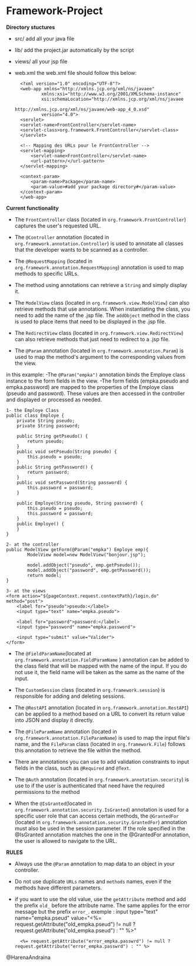# Framework-Project

**Directory stuctures**
* src/
    add all your java file

* lib/
    add the project.jar automatically by the script

* views/
    all your jsp file

* web.xml
    the web.xml file should follow this below:

        <?xml version="1.0" encoding="UTF-8"?>
        <web-app xmlns="http://xmlns.jcp.org/xml/ns/javaee"
                xmlns:xsi="http://www.w3.org/2001/XMLSchema-instance"
                xsi:schemaLocation="http://xmlns.jcp.org/xml/ns/javaee
                                    http://xmlns.jcp.org/xml/ns/javaee/web-app_4_0.xsd"
                version="4.0">
        <servlet>
        <servlet-name>FrontController</servlet-name>
        <servlet-class>org.framework.FrontController</servlet-class>
        </servlet>

        <!-- Mapping des URLs pour le FrontController -->
        <servlet-mapping>
            <servlet-name>FrontController</servlet-name>
            <url-pattern>/</url-pattern>
        </servlet-mapping>

        <context-param>
            <param-name>Package</param-name>
            <param-value>#add your package directory#</param-value>
        </context-param>
        </web-app>

**Current functionality**
* The `FrontController` class (located in `org.framework.FrontController`) captures the user's requested URL.

* The `@Controller` annotation (located in `org.framework.annotation.Controller`) is used to annotate all classes that the developer wants to be scanned as a controller.

* The `@RequestMapping` (located in `org.framework.annotation.RequestMapping`)  annotation is used to map methods to specific URLs.

* The method using annotations can retrieve a `String` and simply display it.

* The `ModelView` class (located in `org.framework.view.ModelView`) can also retrieve methods that use annotations. When instantiating the class, you need to add the name of the .jsp file. The `addObject` method in the class is used to place items that need to be displayed in the .jsp file.

* The `RedirectView` class (located in `org.framework.view.RedirectView`) can also retrieve methods that just need to redirect to a .jsp file.

* The `@Param` annotation (located in `org.framework.annotation.Param`) is used to map the method's argument to the corresponding values from the view.

in this example:
    -The ``@Param("empka")`` annotation binds the Employe class instance to the form fields in the view.
    -The form fields (empka.pseudo and empka.password) are mapped to the properties of the Employe class (pseudo and password). These values are then accessed in the controller and displayed or processed as needed.

    1- the Employe Class 
    public class Employe {
        private String pseudo;
        private String password;
        
        public String getPseudo() {
            return pseudo;
        }
        public void setPseudo(String pseudo) {
            this.pseudo = pseudo;
        }
        public String getPassword() {
            return password;
        }
        public void setPassword(String password) {
            this.password = password;
        }
        
        public Employe(String pseudo, String password) {
            this.pseudo = pseudo;
            this.password = password;
        }
        public Employe() {
        }    
    }

    2- at the controller 
    public ModelView getForm(@Param("empka") Employe emp){
            ModelView model=new ModelView("bonjour.jsp");

            model.addObject("pseudo", emp.getPseudo());
            model.addObject("password", emp.getPassword());
            return model;
    }

    3- at the views
    <form action="${pageContext.request.contextPath}/login.do" method="post">
        <label for="pseudo">pseudo:</label>
        <input type="text" name="empka.pseudo">

        <label for="password">password:</label>
        <input type="password" name="empka.password">

        <input type="submit" value="Valider">
    </form>


* The `@FieldParamName`(located at `org.framework.annotation.FieldParamName` )  annotation can be added to the class field that will be mapped with the name of the input. If you do not use it, the field name will be taken as the same as the name of the input. 

* The `CustomSession` class (located in `org.framework.session`) is responsible for adding and deleting sessions.

* The `@RestAPI` annotation (located in `org.framework.annotation.RestAPI`) can be applied to a method based on a URL to convert its return value into JSON and display it directly.

* The `@FileParamName` annotation (located in `org.framework.annotation.FileParamName`) is used to map the input file's name, and the `FileParam` class (located in `org.framework.File`) follows this annotation to retrieve the file within the method.

* There are annotations you can use to add validation constraints to input fields in the class, such as `@Required` and `@Text`.

* The `@Auth` annotation (located in `org.framework.annotation.security`) is use to if the user is authenticated that need have the required permissions to the method 

* When the ``@IsGranted``(located in `org.framework.annotation.security.IsGranted`) annotation is used for a specific user role that can access certain methods, the ``@GrantedFor`` (located in `org.framework.annotation.security.GrantedFor`) annotation must also be used in the session parameter. If the role specified in the @IsGranted annotation matches the one in the @GrantedFor annotation, the user is allowed to navigate to the URL.


**RULES**
* Always use the ``@Param`` annotation to map data to an object in your controller.
* Do not use duplicate ``URLs`` names and ``methods`` names, even if the methods have different parameters.
        
* if you want to use the old value, use the ``getAttribute`` method and add the prefix ``old_`` before the attribute name. The same applies for the error message but the prefix `error_`.
    exemple :
        input type="text" name="empka.pseud" value="<%= request.getAttribute("old_empka.pseud") != null ? request.getAttribute("old_empka.pseud") : "" %>"
        
        <%= request.getAttribute("error_empka.passwrd") != null ? request.getAttribute("error_empka.passwrd") : "" %>
@HarenaAndraina